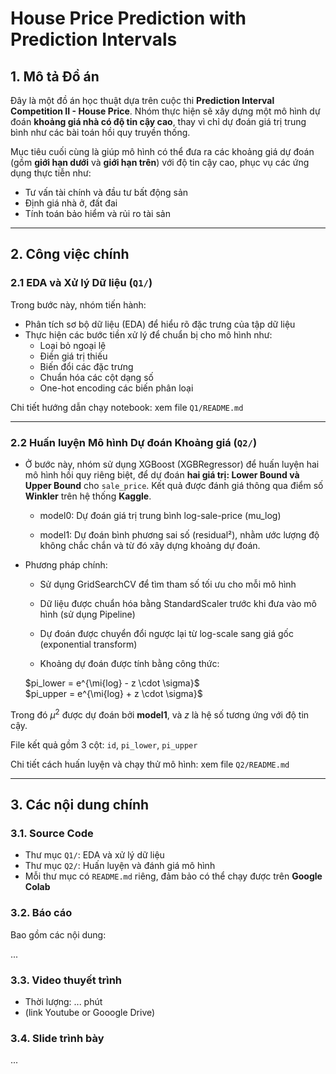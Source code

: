 # House Price Prediction with Prediction Intervals

## 1. Mô tả Đồ án

Đây là một đồ án học thuật dựa trên cuộc thi **Prediction Interval Competition II - House Price**. Nhóm thực hiện sẽ xây dựng một mô hình dự đoán **khoảng giá nhà có độ tin cậy cao**, thay vì chỉ dự đoán giá trị trung bình như các bài toán hồi quy truyền thống.

Mục tiêu cuối cùng là giúp mô hình có thể đưa ra các khoảng giá dự đoán (gồm **giới hạn dưới** và **giới hạn trên**) với độ tin cậy cao, phục vụ các ứng dụng thực tiễn như:

- Tư vấn tài chính và đầu tư bất động sản
- Định giá nhà ở, đất đai
- Tính toán bảo hiểm và rủi ro tài sản

---

## 2. Công việc chính

### 2.1 EDA và Xử lý Dữ liệu (`Q1/`)

Trong bước này, nhóm tiến hành:

- Phân tích sơ bộ dữ liệu (EDA) để hiểu rõ đặc trưng của tập dữ liệu
- Thực hiện các bước tiền xử lý để chuẩn bị cho mô hình như:
  - Loại bỏ ngoại lệ
  - Điền giá trị thiếu
  - Biến đổi các đặc trưng
  - Chuẩn hóa các cột dạng số
  - One-hot encoding các biến phân loại

Chi tiết hướng dẫn chạy notebook: xem file `Q1/README.md`

---

### 2.2 Huấn luyện Mô hình Dự đoán Khoảng giá (`Q2/`)

- Ở bước này, nhóm sử dụng XGBoost (XGBRegressor) để huấn luyện hai mô hình hồi quy riêng biệt, để dự đoán **hai giá trị: Lower Bound và Upper Bound** cho `sale_price`. Kết quả được đánh giá thông qua điểm số **Winkler** trên hệ thống **Kaggle**.

  - model0: Dự đoán giá trị trung bình log-sale-price (mu_log)

  - model1: Dự đoán bình phương sai số (residual²), nhằm ước lượng độ không chắc chắn và từ đó xây dựng khoảng dự đoán.

- Phương pháp chính:

  - Sử dụng GridSearchCV để tìm tham số tối ưu cho mỗi mô hình

  - Dữ liệu được chuẩn hóa bằng StandardScaler trước khi đưa vào mô hình (sử dụng Pipeline)

  - Dự đoán được chuyển đổi ngược lại từ log-scale sang giá gốc (exponential transform)

  - Khoảng dự đoán được tính bằng công thức:

  $pi_lower = e^{\mi{log} - z \cdot \sigma}$  
  $pi_upper = e^{\mi{log} + z \cdot \sigma}$  
 
Trong đó $\mu^2$ được dự đoán bởi **model1**, và $z$ là hệ số tương ứng với độ tin cậy.  

File kết quả gồm 3 cột: `id`, `pi_lower`, `pi_upper`  

Chi tiết cách huấn luyện và chạy thử mô hình: xem file `Q2/README.md`  

---

## 3. Các nội dung chính

### 3.1. Source Code

- Thư mục `Q1/`: EDA và xử lý dữ liệu
- Thư mục `Q2/`: Huấn luyện và đánh giá mô hình
- Mỗi thư mục có `README.md` riêng, đảm bảo có thể chạy được trên **Google Colab**

### 3.2. Báo cáo

Bao gồm các nội dung:

...  

### 3.3. Video thuyết trình

- Thời lượng: ... phút
- (link Youtube or Gooogle Drive)

### 3.4. Slide trình bày

...  
